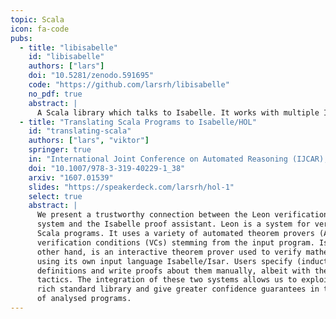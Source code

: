 ```yaml
---
topic: Scala
icon: fa-code
pubs:
  - title: "libisabelle"
    id: "libisabelle"
    authors: ["lars"]
    doi: "10.5281/zenodo.591695"
    code: "https://github.com/larsrh/libisabelle"
    no_pdf: true
    abstract: |
      A Scala library which talks to Isabelle. It works with multiple Isabelle versions. For more information and documentation about the project, visit <a href="/libisabelle/">its website</a>.
  - title: "Translating Scala Programs to Isabelle/HOL"
    id: "translating-scala"
    authors: ["lars", "viktor"]
    springer: true
    in: "International Joint Conference on Automated Reasoning (IJCAR), 2016"
    doi: "10.1007/978-3-319-40229-1_38"
    arxiv: "1607.01539"
    slides: "https://speakerdeck.com/larsrh/hol-1"
    select: true
    abstract: |
      We present a trustworthy connection between the Leon verification
      system and the Isabelle proof assistant. Leon is a system for verifying functional
      Scala programs. It uses a variety of automated theorem provers (ATPs) to check
      verification conditions (VCs) stemming from the input program. Isabelle, on the
      other hand, is an interactive theorem prover used to verify mathematical specifications
      using its own input language Isabelle/Isar. Users specify (inductive)
      definitions and write proofs about them manually, albeit with the help of semiautomated
      tactics. The integration of these two systems allows us to exploit Isabelle’s
      rich standard library and give greater confidence guarantees in the correctness
      of analysed programs.
---
```

